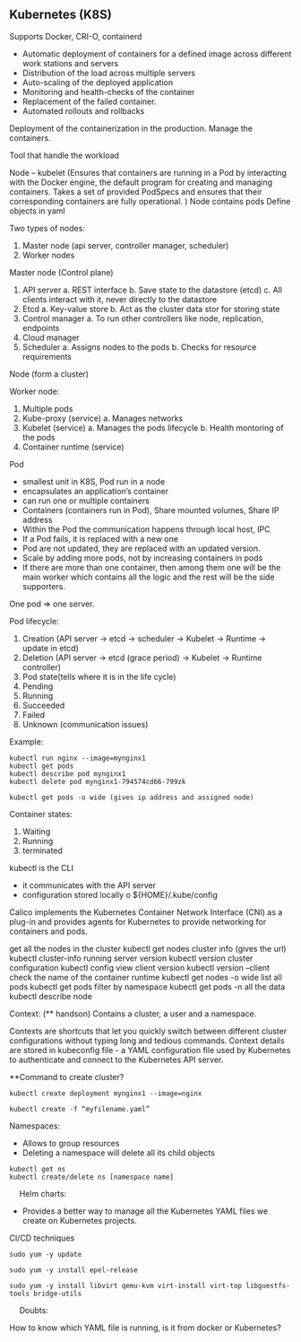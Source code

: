 <h2>Kubernetes (K8S)</h2>
Supports Docker, CRI-O, containerd


-	Automatic deployment of containers for a defined image across different work stations and servers
-	Distribution of the load across multiple servers
-	Auto-scaling of the deployed application
-	Monitoring and health-checks of the container
-	Replacement of the failed container.
-	Automated rollouts and rollbacks

Deployment of the containerization in the production. Manage the containers.

Tool that handle the workload

Node – kubelet (Ensures that containers are running in a Pod by interacting with the Docker engine, the default program for creating and managing containers. Takes a set of provided PodSpecs and ensures that their corresponding containers are fully operational. )
Node contains pods
Define objects in yaml

Two types of nodes:
<ol>
  <li>Master node (api server, controller manager, scheduler)</li>
  <li>Worker nodes</li>
</ol>


Master node (Control plane)
1.	API server
a.	REST interface
b.	Save state to the datastore (etcd)
c.	All clients interact with it, never directly to the datastore
2.	Etcd
a.	Key-value store
b.	Act as the cluster data stor for storing state
3.	Control manager
a.	To run other controllers like node, replication, endpoints 
4.	Cloud manager
5.	Scheduler
a.	Assigns nodes to the pods
b.	Checks for resource requirements

Node (form a cluster)

Worker node:
1.	Multiple pods
2.	Kube-proxy (service)
a.	Manages networks
3.	Kubelet (service) 
a.	Manages the pods lifecycle
b.	Health montoring of the pods
4.	Container runtime (service)

Pod 
-	smallest unit in K8S, Pod run in a node
-	encapsulates an application’s container
-	can run one or multiple containers
-	Containers (containers run in Pod), Share mounted volumes, Share IP address
-	Within the Pod the communication happens through local host, IPC
-	If a Pod fails, it is replaced with a new one
-	Pod are not updated, they are replaced with an updated version.
-	Scale by adding more pods, not by increasing containers in pods
-	If there are more than one container, then among them one will be the main worker which contains all the logic and the rest will be the side supporters.


One pod => one server.

Pod lifecycle:
<ol>
  <li>Creation (API server -> etcd -> scheduler -> Kubelet -> Runtime -> update in etcd)</li>
  <li>Deletion (API server -> etcd (grace period) -> Kubelet -> Runtime controller)</li>
  <li>Pod state(tells where it is in the life cycle)</li>
  <li>Pending</li>
  <li>Running</li>
  <li>Succeeded</li>
  <li>Failed</li>
  <li>Unknown (communication issues)</li>
</ol>



Example:
```
kubectl run nginx --image=mynginx1
kubectl get pods
kubectl describe pod mynginx1
kubectl delete pod mynginx1-794574cd66-799zk

kubectl get pods -o wide (gives ip address and assigned node)
```

Container states:
1.	Waiting
2.	Running
3.	terminated

kubectl is the CLI
-	it communicates with the API server
-	configuration stored locally
o	${HOME}/.kube/config

Calico implements the Kubernetes Container Network Interface (CNI) as a plug-in and provides agents for Kubernetes to provide networking for containers and pods.

		
get all the nodes in the cluster	kubectl get nodes
cluster info (gives the url)	kubectl cluster-info
running server version	kubectl version
cluster configuration	kubectl config view
client version	kubectl version –client
check the name of the container runtime	kubectl get nodes -o wide
list all pods	kubectl get pods
filter by namespace	kubectl get pods -n <namespace>
all the data	kubectl describe node


Context: (** handson)
Contains a cluster, a user and a namespace.

Contexts are shortcuts that let you quickly switch between different cluster configurations without typing long and tedious commands.
Context details are stored in kubeconfig file - a YAML configuration file used by Kubernetes to authenticate and connect to the Kubernetes API server.

**Command to create cluster?

```
kubectl create deployment mynginx1 --image=nginx

kubectl create -f “myfilename.yaml”
```

Namespaces:
<ul>
	<li>Allows to group resources</li>
	<li>Deleting a namespace will delete all its child objects</li>
</ul>

```
kubectl get ns 
kubectl create/delete ns [namespace name]
```


 
Helm charts:
-	Provides a better way to manage all the Kubernetes YAML files we create on Kubernetes projects.



CI/CD techniques

 ```
sudo yum -y update

sudo yum -y install epel-release

sudo yum -y install libvirt qemu-kvm virt-install virt-top libguestfs-tools bridge-utils
```
 
Doubts:

How to know which YAML file is running, is it from docker or Kubernetes?

